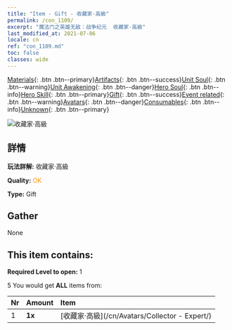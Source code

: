 ```yaml
---
title: "Item - Gift - 收藏家·高級"
permalink: /con_1109/
excerpt: "魔法门之英雄无敌：战争纪元  收藏家·高級"
last_modified_at: 2021-07-06
locale: cn
ref: "con_1109.md"
toc: false
classes: wide
---
```

 [Materials](/ItemsCN/){: .btn .btn--primary}[Artifacts](/ItemsCN/Artifacts/){: .btn .btn--success}[Unit Soul](/ItemsCN/UnitSoul/){: .btn .btn--warning}[Unit Awakening](/ItemsCN/UnitAwakening/){: .btn .btn--danger}[Hero Soul](/ItemsCN/HeroSoul/){: .btn .btn--info}[Hero Skill](/ItemsCN/HeroSkill/){: .btn .btn--primary}[Gift](/ItemsCN/Gift/){: .btn .btn--success}[Event related](/ItemsCN/Events/){: .btn .btn--warning}[Avatars](/ItemsCN/Avatars/){: .btn .btn--danger}[Consumables](/ItemsCN/Consumables/){: .btn .btn--info}[Unknown](/ItemsCN/Unknown/){: .btn .btn--primary}

 ![收藏家·高級](/images/a/avatarFrame_59.png)

## 詳情
 **玩法詳解:** 收藏家·高級

 **Quality:** <span style="color: #FF8C00">OK</span>

 **Type:** Gift

## Gather

  None

## This item contains:

 **Required Level to open:** 1

 5 You would get **ALL** items  from:

  | Nr | Amount |     Item    |
  |:---|:-------|:------------|
  | 1 |  **1x** | [收藏家·高級](/cn/Avatars/Collector - Expert/) |  | 
